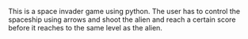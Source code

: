 This is a space invader game using python. The user has to control the spaceship using arrows and shoot the alien and reach a certain score before it reaches to the same level as the alien. 

